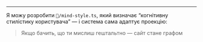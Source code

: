 ---
Я можу розробити `🧠/mind-style.ts`, який визначає “когнітивну стилістику користувача” — і система сама адаптує проекцію:  
> Якщо бачить, що ти мислиш гештальтно — сайт стане графом